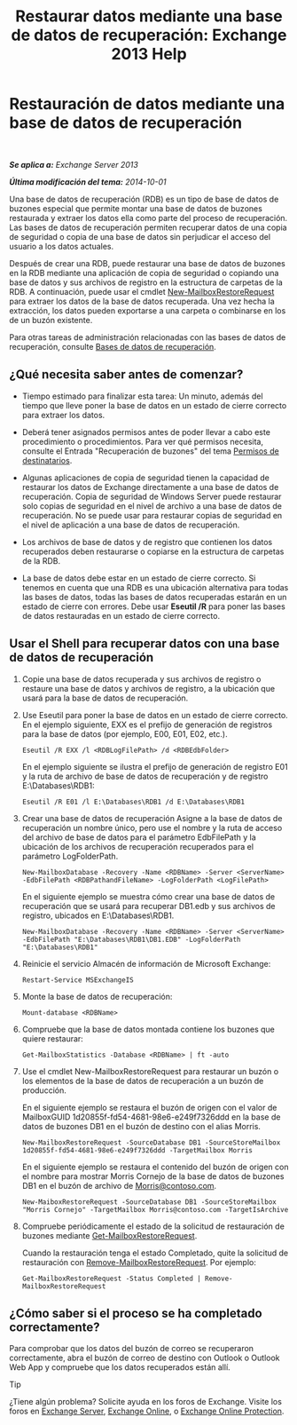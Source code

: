 ﻿---
title: 'Restaurar datos mediante una base de datos de recuperación: Exchange 2013 Help'
TOCTitle: Restauración de datos mediante una base de datos de recuperación
ms:assetid: d64c18e7-16af-4bd8-a5c5-01206984d4d1
ms:mtpsurl: https://technet.microsoft.com/es-es/library/Ee332351(v=EXCHG.150)
ms:contentKeyID: 48268739
ms.date: 05/22/2018
mtps_version: v=EXCHG.150
ms.translationtype: MT
---

# Restauración de datos mediante una base de datos de recuperación

 

_**Se aplica a:** Exchange Server 2013_

_**Última modificación del tema:** 2014-10-01_

Una base de datos de recuperación (RDB) es un tipo de base de datos de buzones especial que permite montar una base de datos de buzones restaurada y extraer los datos ella como parte del proceso de recuperación. Las bases de datos de recuperación permiten recuperar datos de una copia de seguridad o copia de una base de datos sin perjudicar el acceso del usuario a los datos actuales.

Después de crear una RDB, puede restaurar una base de datos de buzones en la RDB mediante una aplicación de copia de seguridad o copiando una base de datos y sus archivos de registro en la estructura de carpetas de la RDB. A continuación, puede usar el cmdlet [New-MailboxRestoreRequest](https://technet.microsoft.com/es-es/library/ff829875\(v=exchg.150\)) para extraer los datos de la base de datos recuperada. Una vez hecha la extracción, los datos pueden exportarse a una carpeta o combinarse en los de un buzón existente.

Para otras tareas de administración relacionadas con las bases de datos de recuperación, consulte [Bases de datos de recuperación](recovery-databases-exchange-2013-help.md).

## ¿Qué necesita saber antes de comenzar?

  - Tiempo estimado para finalizar esta tarea: Un minuto, además del tiempo que lleve poner la base de datos en un estado de cierre correcto para extraer los datos.

  - Deberá tener asignados permisos antes de poder llevar a cabo este procedimiento o procedimientos. Para ver qué permisos necesita, consulte el Entrada "Recuperación de buzones" del tema [Permisos de destinatarios](recipients-permissions-exchange-2013-help.md).

  - Algunas aplicaciones de copia de seguridad tienen la capacidad de restaurar los datos de Exchange directamente a una base de datos de recuperación. Copia de seguridad de Windows Server puede restaurar solo copias de seguridad en el nivel de archivo a una base de datos de recuperación. No se puede usar para restaurar copias de seguridad en el nivel de aplicación a una base de datos de recuperación.

  - Los archivos de base de datos y de registro que contienen los datos recuperados deben restaurarse o copiarse en la estructura de carpetas de la RDB.

  - La base de datos debe estar en un estado de cierre correcto. Si tenemos en cuenta que una RDB es una ubicación alternativa para todas las bases de datos, todas las bases de datos recuperadas estarán en un estado de cierre con errores. Debe usar **Eseutil /R** para poner las bases de datos restauradas en un estado de cierre correcto.

## Usar el Shell para recuperar datos con una base de datos de recuperación

1.  Copie una base de datos recuperada y sus archivos de registro o restaure una base de datos y archivos de registro, a la ubicación que usará para la base de datos de recuperación.

2.  Use Eseutil para poner la base de datos en un estado de cierre correcto. En el ejemplo siguiente, EXX es el prefijo de generación de registros para la base de datos (por ejemplo, E00, E01, E02, etc.).
    
        Eseutil /R EXX /l <RDBLogFilePath> /d <RDBEdbFolder>
    
    En el ejemplo siguiente se ilustra el prefijo de generación de registro E01 y la ruta de archivo de base de datos de recuperación y de registro E:\\Databases\\RDB1:
    
        Eseutil /R E01 /l E:\Databases\RDB1 /d E:\Databases\RDB1

3.  Crear una base de datos de recuperación Asigne a la base de datos de recuperación un nombre único, pero use el nombre y la ruta de acceso del archivo de base de datos para el parámetro EdbFilePath y la ubicación de los archivos de recuperación recuperados para el parámetro LogFolderPath.
    
        New-MailboxDatabase -Recovery -Name <RDBName> -Server <ServerName> -EdbFilePath <RDBPathandFileName> -LogFolderPath <LogFilePath>
    
    En el siguiente ejemplo se muestra cómo crear una base de datos de recuperación que se usará para recuperar DB1.edb y sus archivos de registro, ubicados en E:\\Databases\\RDB1.
    
        New-MailboxDatabase -Recovery -Name <RDBName> -Server <ServerName> -EdbFilePath "E:\Databases\RDB1\DB1.EDB" -LogFolderPath "E:\Databases\RDB1"

4.  Reinicie el servicio Almacén de información de Microsoft Exchange:
    
        Restart-Service MSExchangeIS

5.  Monte la base de datos de recuperación:
    
        Mount-database <RDBName>

6.  Compruebe que la base de datos montada contiene los buzones que quiere restaurar:
    
        Get-MailboxStatistics -Database <RDBName> | ft -auto

7.  Use el cmdlet New-MailboxRestoreRequest para restaurar un buzón o los elementos de la base de datos de recuperación a un buzón de producción.
    
    En el siguiente ejemplo se restaura el buzón de origen con el valor de MailboxGUID 1d20855f-fd54-4681-98e6-e249f7326ddd en la base de datos de buzones DB1 en el buzón de destino con el alias Morris.
    
        New-MailboxRestoreRequest -SourceDatabase DB1 -SourceStoreMailbox 1d20855f-fd54-4681-98e6-e249f7326ddd -TargetMailbox Morris
    
    En el siguiente ejemplo se restaura el contenido del buzón de origen con el nombre para mostrar Morris Cornejo de la base de datos de buzones DB1 en el buzón de archivo de Morris@contoso.com.
    
        New-MaiboxRestoreRequest -SourceDatabase DB1 -SourceStoreMailbox "Morris Cornejo" -TargetMailbox Morris@contoso.com -TargetIsArchive

8.  Compruebe periódicamente el estado de la solicitud de restauración de buzones mediante [Get-MailboxRestoreRequest](https://technet.microsoft.com/es-es/library/ff829907\(v=exchg.150\)).
    
    Cuando la restauración tenga el estado Completado, quite la solicitud de restauración con [Remove-MailboxRestoreRequest](https://technet.microsoft.com/es-es/library/ff829910\(v=exchg.150\)). Por ejemplo:
    
        Get-MailboxRestoreRequest -Status Completed | Remove-MailboxRestoreRequest

## ¿Cómo saber si el proceso se ha completado correctamente?

Para comprobar que los datos del buzón de correo se recuperaron correctamente, abra el buzón de correo de destino con Outlook o Outlook Web App y compruebe que los datos recuperados están allí.


> [!TIP]
> ¿Tiene algún problema? Solicite ayuda en los foros de Exchange. Visite los foros en <A href="https://go.microsoft.com/fwlink/p/?linkid=60612">Exchange Server</A>, <A href="https://go.microsoft.com/fwlink/p/?linkid=267542">Exchange Online</A>, o <A href="https://go.microsoft.com/fwlink/p/?linkid=285351">Exchange Online Protection</A>.


